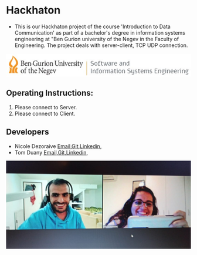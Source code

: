 # Hackhaton
  * This is our Hackhaton project of the course 'Introduction to Data Communication' as part of a bachelor's degree in information systems engineering at "Ben Gurion university of the Negev in the Faculty of Engineering.
The project deals with server-client, TCP UDP connection.

![BGU](https://github.com/tomdua/Ass-3_3-Front-Vue.js/blob/master/src/assets/ise-bgu.jpg?raw=true)

 ## Operating Instructions:
 1. Please connect to Server.
 2. Please connect to Client.
 
 ## Developers
  * Nicole Dezoraive [Email](nicoled@post.bgu.ac.il),[Git](https://github.com/NicoleDezoraive),[Linkedin](https://www.linkedin.com/in/nicole-dezoraive-124b74168),
  * Tom Duany  [Email](tomduany@gmail.com),[Git](https://github.com/tomdua),[Linkedin](https://www.linkedin.com/in/tom-duany-1ab71b141/),

![Tom&Nicole](https://github.com/tomdua/Hackathon_/blob/main/tom%26nicole.jpeg)
